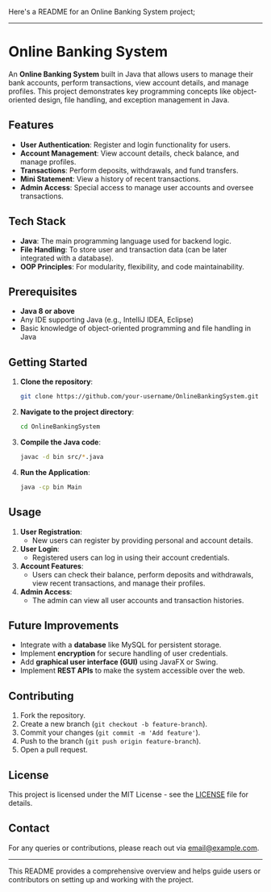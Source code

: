 Here's a README  for an Online Banking System project;

---

# Online Banking System

An **Online Banking System** built in Java that allows users to manage their bank accounts, perform transactions, view account details, and manage profiles. This project demonstrates key programming concepts like object-oriented design, file handling, and exception management in Java.

## Features

- **User Authentication**: Register and login functionality for users.
- **Account Management**: View account details, check balance, and manage profiles.
- **Transactions**: Perform deposits, withdrawals, and fund transfers.
- **Mini Statement**: View a history of recent transactions.
- **Admin Access**: Special access to manage user accounts and oversee transactions.

## Tech Stack

- **Java**: The main programming language used for backend logic.
- **File Handling**: To store user and transaction data (can be later integrated with a database).
- **OOP Principles**: For modularity, flexibility, and code maintainability.

## Prerequisites

- **Java 8 or above**
- Any IDE supporting Java (e.g., IntelliJ IDEA, Eclipse)
- Basic knowledge of object-oriented programming and file handling in Java

## Getting Started

1. **Clone the repository**:
   ```bash
   git clone https://github.com/your-username/OnlineBankingSystem.git
   ```
2. **Navigate to the project directory**:
   ```bash
   cd OnlineBankingSystem
   ```
3. **Compile the Java code**:
   ```bash
   javac -d bin src/*.java
   ```
4. **Run the Application**:
   ```bash
   java -cp bin Main
   ```

## Usage

1. **User Registration**:
   - New users can register by providing personal and account details.
2. **User Login**:
   - Registered users can log in using their account credentials.
3. **Account Features**:
   - Users can check their balance, perform deposits and withdrawals, view recent transactions, and manage their profiles.
4. **Admin Access**:
   - The admin can view all user accounts and transaction histories.


## Future Improvements

- Integrate with a **database** like MySQL for persistent storage.
- Implement **encryption** for secure handling of user credentials.
- Add **graphical user interface (GUI)** using JavaFX or Swing.
- Implement **REST APIs** to make the system accessible over the web.

## Contributing

1. Fork the repository.
2. Create a new branch (`git checkout -b feature-branch`).
3. Commit your changes (`git commit -m 'Add feature'`).
4. Push to the branch (`git push origin feature-branch`).
5. Open a pull request.

## License

This project is licensed under the MIT License - see the [LICENSE](LICENSE) file for details.

## Contact

For any queries or contributions, please reach out via [email@example.com](ajitraj45585@gmail.com).

---

This README provides a comprehensive overview and helps guide users or contributors on setting up and working with the project.
